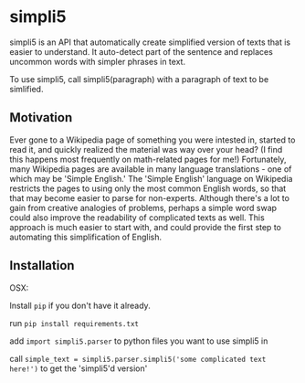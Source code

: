 # simpli5
simpli5 is an API that automatically create simplified version of texts that is easier to understand.
It auto-detect part of the sentence and replaces uncommon words with simpler phrases in text.

To use simpli5, call simpli5(paragraph) with a paragraph of text to be simlified. 

## Motivation ##
Ever gone to a Wikipedia page of something you were intested in, started to read it, and quickly realized the material was way over your head? (I find this happens most frequently on math-related pages for me!) Fortunately, many Wikipedia pages are available in many language translations - one of which may be 'Simple English.' The 'Simple English' language on Wikipedia restricts the pages to using only the most common English words, so that that may become easier to parse for non-experts. Although there's a lot to gain from creative analogies of problems, perhaps a simple word swap could also improve the readability of complicated texts as well. This approach is much easier to start with, and could provide the first step to automating this simplification of English.

## Installation ##

OSX:

Install `pip` if you don't have it already.

run `pip install requirements.txt`

add `import simpli5.parser` to python files you want to use simpli5 in

call `simple_text = simpli5.parser.simpli5('some complicated text here!')` to get the 'simpli5'd version'

